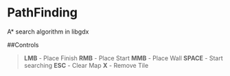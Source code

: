 # PathFinding
A* search algorithm in libgdx

##Controls
> **LMB** - Place Finish
> **RMB** - Place Start
> **MMB** - Place Wall
> **SPACE** - Start searching
> **ESC** - Clear Map
> **X** - Remove Tile
